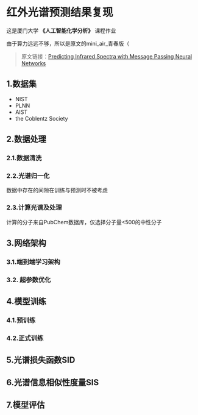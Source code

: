 # 红外光谱预测结果复现

这是厦门大学 **《人工智能化学分析》** 课程作业

由于算力远远不够，所以是原文的mini_air_青春版（

> 原文链接：[Predicting Infrared Spectra with Message Passing Neural Networks](https://pubs.acs.org/doi/10.1021/acs.jcim.1c00055)

## 1.数据集
- NIST
- PLNN
- AIST
- the Coblentz Society

## 2.数据处理
### 2.1.数据清洗
### 2.2.光谱归一化
数据中存在的间隙在训练与预测时不被考虑
### 2.3.计算光谱及处理
计算的分子来自PubChem数据库，仅选择分子量<500的中性分子

## 3.网络架构
### 3.1.端到端学习架构
### 3.2. 超参数优化

## 4.模型训练
### 4.1.预训练
### 4.2.正式训练

## 5.光谱损失函数SID

## 6.光谱信息相似性度量SIS

## 7.模型评估
